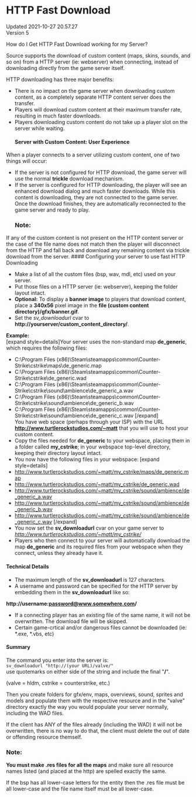 # HTTP Fast Download
Updated 2021-10-27 20.57.27  
Version 5  

How do I Get HTTP Fast Download working for my Server?  
  
Source supports the download of custom content (maps, skins, sounds, and so on) from a HTTP server (ie: webserver) when connecting, instead of downloading directly from the game server itself.  
  
HTTP downloading has three major benefits:  
* There is no impact on the game server when downloading custom content, as a completely separate HTTP content server does the transfer.
* Players will download custom content at their maximum transfer rate, resulting in much faster downloads.
* Players downloading custom content do not take up a player slot on the server while waiting.
  #### Server with Custom Content: User Experience
When a player connects to a server utilizing custom content, one of two things will occur:  
* If the server is not configured for HTTP download, the game server will use the normal **trickle** download mechanism.
* If the server is configured for HTTP downloading, the player will see an enhanced download dialog and much faster downloads. While this content is downloading, they are not connected to the game server. Once the download finishes, they are automatically reconnected to the game server and ready to play.
    ### Note:
If any of the custom content is not present on the HTTP content server or the case of the file name does not match then the player will disconnect from the HTTP and fall back and download any remaining content via trickle download from the server.  #### Configuring your server to use fast HTTP Downloading
* Make a list of all the custom files (bsp, wav, mdl, etc) used on your server.
* Put those files on a HTTP server (ie: webserver), keeping the folder layout intact.
* **Optional:** To display a **banner image** to players that download content, place a **340x56** pixel image in the **file (custom content directory)/gfx/banner.gif**.
* Set the *sv_downloadurl* cvar to **http://yourserver/custom_content_directory/**.  
  
**Example:**  
[expand style=details]Your server uses the non-standard map **de_generic**, which requires the following files:  
  
* C:\Program Files (x86)\Steam\steamapps\common\Counter-Strike\cstrike\maps\de_generic.map
* C:\Program Files (x86)\Steam\steamapps\common\Counter-Strike\cstrike\de_generic.wad
* C:\Program Files (x86)\Steam\steamapps\common\Counter-Strike\cstrike\sound\ambience\de_generic_a.wav
* C:\Program Files (x86)\Steam\steamapps\common\Counter-Strike\cstrike\sound\ambience\de_generic_b.wav
* C:\Program Files (x86)\Steam\steamapps\common\Counter-Strike\cstrike\sound\ambience\de_generic_c.wav
[/expand]  
You have web space (perhaps through your ISP) with the URL **http://www.turtlerockstudios.com/~matt** that you will use to host your custom content.
* Copy the files needed for **de_generic** to your webspace, placing them in a folder called **my_cstrike**; in your webspace top-level directory, keeping their directory layout intact.
* You now have the following files in your webspace:     [expand style=details] 
* http://www.turtlerockstudios.com/~matt/my_cstrike/maps/de_generic.map
* http://www.turtlerockstudios.com/~matt/my_cstrike/de_generic.wad
* http://www.turtlerockstudios.com/~matt/my_cstrike/sound/ambience/de_generic_a.wav
* http://www.turtlerockstudios.com/~matt/my_cstrike/sound/ambience/de_generic_b.wav
* http://www.turtlerockstudios.com/~matt/my_cstrike/sound/ambience/de_generic_c.wav
 [/expand]
* You now set the **sv_downloadurl** cvar on your game server to *http://www.turtlerockstudios.com/~matt/my_cstrike/*
* Players who then connect to your server will automatically download the map **de_generic** and its required files from your webspace when they connect, unless they already have it.
  
  
#### Technical Details
* The maximum length of the **sv_downloadurl** is 127 characters.
* A username and password can be specified for the HTTP server by embedding them in the **sv_downloadurl** like so:  
  
**http://username:password@www.somewhere.com/**
* If a connecting player has an existing file of the same name, it will not be overwritten. The download file will be skipped.
* Certain game-crtical and/or dangerous files cannot be downloaded (ie: *.exe, *.vbs, etc)
  
  
#### Summary
The command you enter into the server is:  
`sv_downloadurl "http://(your URL)/valve/"`  
use quotemarks on either side of the string and include the final "**/**".  
  
(valve = hldm, cstrike = counterstrike, etc.)  
  
Then you create folders for gfx/env, maps, overviews, sound, sprites and models and populate them with the respective resource and in the "valve" directory exactly the way you would populate your server normally, including the WAD files.  
  
If the client has ANY of the files already (including the WAD) it will not be overwritten, there is no way to do that, the client must delete the out of date or offending resource themself.  
  
  ### Note:
**You must make .res files for all the maps** and make sure all resource names listed (and placed at the http) are spelled exactly the same.  
  
If the bsp has all lower-case letters for the entity then the .res file must be all lower-case and the file name itself must be all lower-case.